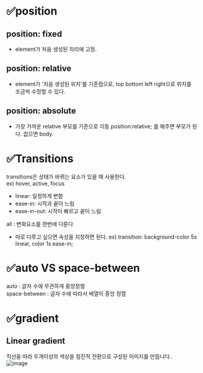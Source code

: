 # ✅position

## position: fixed
- element가 처음 생성된 자리에 고정.

## position: relative
- element가 '처음 생성된 위치'를 기준점으로, top bottom left right으로 위치를 조금씩 수정할 수 있다.

## position: absolute
- 가장 가까운 relative 부모를 기준으로 이동 position:relative; 를 해주면 부모가 된다. 없으면 body.

# ✅Transitions
transitions은 상태가 바뀌는 요소가 있을 때 사용한다.</br>
ex) hover, active, focus
- linear: 일정하게 변함
- ease-in: 시작과 끝이 느림
- ease-in-out: 시작이 빠르고 끝이 느림

all : 변화요소를 한번에 다룬다
- 따로 다루고 싶으면 속성을 지정하면 된다.
ex) transition: background-color 5s linear, color 1s ease-in;


# ✅auto VS space-between

auto : 글자 수에 무관하게 중앙정렬<br/>
space-between : 글자 수에 따라서 배열이 중앙 정열

# ✅gradient

## Linear gradient
 직선을 따라 두개이상의 색상을 점진적 전환으로 구성된 이미지를 만듭니다..<br/>
![image](https://user-images.githubusercontent.com/56478474/194892230-937e9ccd-eec9-4aa4-b557-c8d1fd3deaa1.png)
